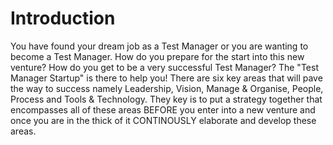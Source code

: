 # Introduction
You have found your dream job as a Test Manager or you are wanting to become a Test Manager. How do you prepare for the start into this new venture? How do you get to be a very successful Test Manager?
The "Test Manager Startup" is there to help you! There are six key areas that will pave the way to success namely Leadership, Vision, Manage & Organise, People, Process and Tools & Technology.
They key is to put a strategy together that encompasses all of these areas BEFORE you enter into a new venture and once you are in the thick of it CONTINOUSLY elaborate and develop these areas.
